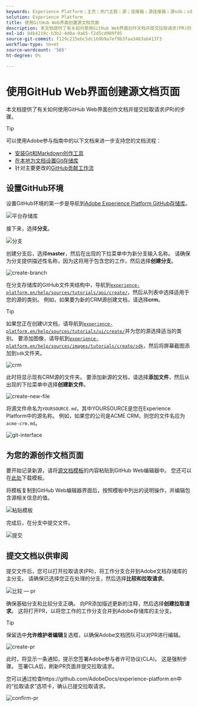 ```yaml
---
keywords: Experience Platform；主页；热门主题；源；连接器；源连接器；源sdk；sdk；SDK
solution: Experience Platform
title: 使用GitHub Web界面创建源文档页面
description: 本文档提供了有关如何使用GitHub Web界面创作文档并提交拉取请求(PR)的步骤。
exl-id: 84b4219c-b3b2-4d0a-9a65-f2d5cd989f95
source-git-commit: f129c215ebc5dc169b9a7ef9b3faa3463ab413f3
workflow-type: tm+mt
source-wordcount: '565'
ht-degree: 0%

---
```


# 使用GitHub Web界面创建源文档页面

本文档提供了有关如何使用GitHub Web界面创作文档并提交拉取请求(PR)的步骤。

>[!TIP]
>
>可以使用Adobe参与指南中的以下文档来进一步支持您的文档流程： <ul><li>[安装Git和Markdown创作工具](https://experienceleague.adobe.com/docs/contributor/contributor-guide/setup/install-tools.html?lang=zh-Hans)</li><li>[在本地为文档设置Git存储库](https://experienceleague.adobe.com/docs/contributor/contributor-guide/setup/local-repo.html?lang=zh-Hans)</li><li>针对主要更改的[GitHub贡献工作流](https://experienceleague.adobe.com/docs/contributor/contributor-guide/setup/full-workflow.html?lang=zh-Hans)</li></ul>

## 设置GitHub环境

设置GitHub环境的第一步是导航到[Adobe Experience Platform GitHub存储库](https://github.com/AdobeDocs/experience-platform.en)。

![平台存储库](../assets/platform-repo.png)

接下来，选择&#x200B;**分支**。

![分支](../assets/fork.png)

创建分支后，选择&#x200B;**master**，然后在出现的下拉菜单中为新分支输入名称。 请确保为分支提供描述性名称，因为这将用于包含您的工作，然后选择&#x200B;**创建分支**。

![create-branch](../assets/create-branch.png)

在分支存储库的GitHub文件夹结构中，导航到[`experience-platform.en/help/sources/tutorials/api/create/`](https://github.com/AdobeDocs/experience-platform.en/tree/main/help/sources/tutorials/api/create)，然后从列表中选择适用于您的源的类别。 例如，如果要为新的CRM源创建文档，请选择&#x200B;**crm**。

>[!TIP]
>
>如果您正在创建UI文档，请导航到[`experience-platform.en/help/sources/tutorials/ui/create/`](https://github.com/AdobeDocs/experience-platform.en/tree/main/help/sources/tutorials/ui/create)并为您的源选择适当的类别。 要添加图像，请导航到[`experience-platform.en/help/sources/images/tutorials/create/sdk`](https://github.com/AdobeDocs/experience-platform.en/tree/main/help/sources/images/tutorials/create)，然后将屏幕截图添加到`sdk`文件夹。

![crm](../assets/crm.png)

此时将显示现有CRM源的文件夹。 要添加新源的文档，请选择&#x200B;**添加文件**，然后从出现的下拉菜单中选择&#x200B;**创建新文件**。

![create-new-file](../assets/create-new-file.png)

将源文件命名为`YOURSOURCE.md`，其中YOURSOURCE是您在Experience Platform中的源名称。 例如，如果您的公司是ACME CRM，则您的文件名应为`acme-crm.md`。

![git-interface](../assets/git-interface.png)

## 为您的源创作文档页面

要开始记录新源，请将[源文档模板](./template.md)的内容粘贴到GitHub Web编辑器中。 您还可以在[此处](../assets/api-template.zip)下载模板。

将模板复制到GitHub Web编辑器界面后，按照模板中列出的说明操作，并编辑包含源相关信息的值。

![粘贴模板](../assets/paste-template.png)

完成后，在分支中提交文件。

![提交](../assets/commit.png)

## 提交文档以供审阅

提交文件后，您可以打开拉取请求(PR)，将工作分支合并到Adobe文档存储库的主分支。 请确保已选择您正在处理的分支，然后选择&#x200B;**比较和拉取请求**。

![比较 — pr](../assets/compare-pr.png)

确保基础分支和比较分支正确。 向PR添加描述更新的注释，然后选择&#x200B;**创建拉取请求**。 这将打开PR，以将您工作的工作分支合并到Adobe存储库的主分支。

>[!TIP]
>
>保留选中&#x200B;**允许维护者编辑**&#x200B;复选框，以确保Adobe文档团队可以对PR进行编辑。

![create-pr](../assets/create-pr.png)

此时，将显示一条通知，提示您签署Adobe参与者许可协议(CLA)。 这是强制步骤。 签署CLA后，刷新PR页面并提交拉取请求。

您可以通过检查https://github.com/AdobeDocs/experience-platform.en中的“拉取请求”选项卡，确认已提交拉取请求。

![confirm-pr](../assets/confirm-pr.png)
